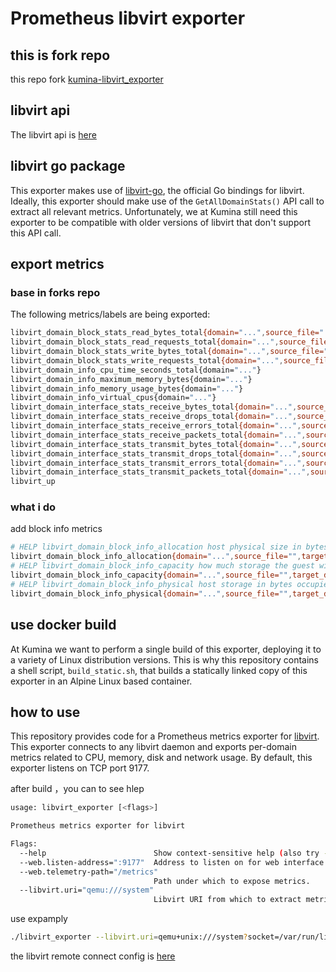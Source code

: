 # Prometheus libvirt exporter

## this is fork repo

this repo fork [kumina-libvirt_exporter](https://github.com/kumina/libvirt_exporter)

## libvirt api

The libvirt api is [here](https://libvirt.org/html/)

## libvirt go package

This exporter makes use of
[libvirt-go](https://github.com/libvirt/libvirt-go), the official Go
bindings for libvirt. Ideally, this exporter should make use of the
`GetAllDomainStats()` API call to extract all relevant metrics.
Unfortunately, we at Kumina still need this exporter to be compatible
with older versions of libvirt that don't support this API call.

## export metrics

### base in forks repo
The following metrics/labels are being exported:

```bash
libvirt_domain_block_stats_read_bytes_total{domain="...",source_file="...",target_device="..."}
libvirt_domain_block_stats_read_requests_total{domain="...",source_file="...",target_device="..."}
libvirt_domain_block_stats_write_bytes_total{domain="...",source_file="...",target_device="..."}
libvirt_domain_block_stats_write_requests_total{domain="...",source_file="...",target_device="..."}
libvirt_domain_info_cpu_time_seconds_total{domain="..."}
libvirt_domain_info_maximum_memory_bytes{domain="..."}
libvirt_domain_info_memory_usage_bytes{domain="..."}
libvirt_domain_info_virtual_cpus{domain="..."}
libvirt_domain_interface_stats_receive_bytes_total{domain="...",source_bridge="...",target_device="..."}
libvirt_domain_interface_stats_receive_drops_total{domain="...",source_bridge="...",target_device="..."}
libvirt_domain_interface_stats_receive_errors_total{domain="...",source_bridge="...",target_device="..."}
libvirt_domain_interface_stats_receive_packets_total{domain="...",source_bridge="...",target_device="..."}
libvirt_domain_interface_stats_transmit_bytes_total{domain="...",source_bridge="...",target_device="..."}
libvirt_domain_interface_stats_transmit_drops_total{domain="...",source_bridge="...",target_device="..."}
libvirt_domain_interface_stats_transmit_errors_total{domain="...",source_bridge="...",target_device="..."}
libvirt_domain_interface_stats_transmit_packets_total{domain="...",source_bridge="...",target_device="..."}
libvirt_up
```

### what i do

add block info metrics

```bash
# HELP libvirt_domain_block_info_allocation host physical size in bytes of the image container, in bytes.
libvirt_domain_block_info_allocation{domain="...",source_file="",target_device="..."} 
# HELP libvirt_domain_block_info_capacity how much storage the guest will see, in bytes.
libvirt_domain_block_info_capacity{domain="...",source_file="",target_device="..."} 
# HELP libvirt_domain_block_info_physical host storage in bytes occupied by the image, in bytes.
libvirt_domain_block_info_physical{domain="...",source_file="",target_device="..."} 
```

## use docker build 
At Kumina we want to perform a single build of this exporter, deploying
it to a variety of Linux distribution versions. This is why this
repository contains a shell script, `build_static.sh`, that builds a
statically linked copy of this exporter in an Alpine Linux based
container.

## how to use

This repository provides code for a Prometheus metrics exporter
for [libvirt](https://libvirt.org/). This exporter connects to any
libvirt daemon and exports per-domain metrics related to CPU, memory,
disk and network usage. By default, this exporter listens on TCP port
9177.

after build ，you can to see hlep

```bash
usage: libvirt_exporter [<flags>]

Prometheus metrics exporter for libvirt

Flags:
  --help                        Show context-sensitive help (also try --help-long and --help-man).
  --web.listen-address=":9177"  Address to listen on for web interface and telemetry.
  --web.telemetry-path="/metrics"
                                Path under which to expose metrics.
  --libvirt.uri="qemu:///system"
                                Libvirt URI from which to extract metrics.

```

use expamply

```bash
./libvirt_exporter --libvirt.uri=qemu+unix:///system?socket=/var/run/libvirt/libvirt-sock
```

the libvirt remote connect config is [here](https://libvirt.org/remote.html)
